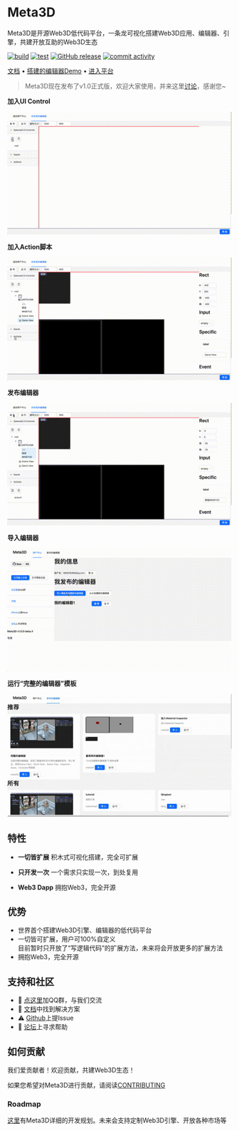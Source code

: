 # Meta3D

Meta3D是开源Web3D低代码平台，一条龙可视化搭建Web3D应用、编辑器、引擎，共建开放互助的Web3D生态

[![build](https://github.com/Meta3D-Technology/Meta3D/actions/workflows/ci.yml/badge.svg)](https://github.com/Wonder-Technology/Meta3D/actions) [![test](https://codecov.io/github/Wonder-Technology/Meta3D/coverage.svg?branch=master)](https://codecov.io/github/Wonder-Technology/Meta3D?branch=master) [![GitHub release](https://img.shields.io/github/release/Wonder-Technology/Meta3D.svg)](https://github.com/Wonder-Technology/Meta3D/releases) [![commit activity](https://img.shields.io/github/commit-activity/m/Wonder-Technology/Meta3D?color=00FF0)](https://github.com/Meta3D-Technology/Meta3D/graphs/commit-activity)


[文档](https://meta3d-website.4everland.app/docs/%E7%AE%80%E4%BB%8B) • [搭建的编辑器Demo](https://meta3d-production-5eol5gce9a6b9c-1302358347.tcloudbaseapp.com/EnterApp?account=meta3d&appName=%E5%AE%8C%E6%95%B4%E7%9A%84%E7%BC%96%E8%BE%91%E5%99%A8) • [进入平台](https://meta3d-local-9gacdhjl439cff76-1302358347.tcloudbaseapp.com/)

<!-- ![image](https://img2023.cnblogs.com/blog/419321/202312/419321-20231228184839012-1192918596.png) -->


> Meta3D现在发布了v1.0正式版，欢迎大家使用，并来这里[讨论](https://github.com/Meta3D-Technology/Meta3D/discussions/43)，感谢您~

**加入UI Control**

![Alt Text](./platform/frontend/static/image/gif/add_ui_control.gif)

**加入Action脚本**

![Alt Text](./platform/frontend/static/image/gif/add_action.gif)


**发布编辑器**

![Alt Text](./platform/frontend/static/image/gif/publish.gif)

**导入编辑器**

![Alt Text](./platform/frontend/static/image/gif/import.gif)

**运行“完整的编辑器”模板**

![Alt Text](./platform/frontend/static/image/gif/run_complete_editor.gif)

<!-- Meta3D现在处于公开内测中，已经完成了基本的案例，您可以开始使用，欢迎您来一起共建开源社区！

后面Meta3D会发布更多和引擎和编辑器相关的扩展，从而使用户可以直接组装已有的扩展来搭建出完整的引擎和编辑器！谢谢支持！ -->



<!-- 已经完成了基本的案例，您可以开始使用，欢迎您来一起共建开源社区！

后面Meta3D会发布更多和引擎和编辑器相关的扩展，从而使用户可以直接组装已有的扩展来搭建出完整的引擎和编辑器！谢谢支持！ -->



## 特性

- **一切皆扩展**
积木式可视化搭建，完全可扩展
- **只开发一次**
一个需求只实现一次，到处复用

- **Web3 Dapp**
拥抱Web3，完全开源

## 优势

- 世界首个搭建Web3D引擎、编辑器的低代码平台
- 一切皆可扩展，用户可100%自定义    
目前暂时只开放了“写逻辑代码”的扩展方法，未来将会开放更多的扩展方法
- 拥抱Web3，完全开源



## 支持和社区

- 💬 [点这里](http://qm.qq.com/cgi-bin/qm/qr?_wv=1027&k=r1Z4Z5uToIO1dISsXvdJvQOtFr3IoPJx&authKey=Ft1KpywYZrlO4yUGQj5jCliI4DaVf4hkM5jiiZtm195Ei4bSNiwo1SHEogLcrc%2Fp&noverify=0&group_code=568338939)加QQ群，与我们交流
- 📄 [文档](https://meta3d-website.4everland.app/docs/%E7%AE%80%E4%BB%8B)中找到解决方案
- ⚠️ [Github](https://github.com/Meta3D-Technology/Meta3D/issues/new/choose)上提Issue
- 👾 [论坛](https://github.com/Meta3D-Technology/Meta3D/discussions)上寻求帮助
<!-- - 💡 [案例]()作为学习资料 -->

 
## 如何贡献

我们爱贡献者！欢迎贡献，共建Web3D生态！

如果您希望对Meta3D进行贡献，请阅读[CONTRIBUTING](CONTRIBUTING.md)

### Roadmap
[这里](https://github.com/orgs/Meta3D-Technology/projects/1/views/1)有Meta3D详细的开发规划。未来会支持定制Web3D引擎、开放各种市场等

<!-- ### 贡献者 -->

<!-- TODO
refer to [README.MD 中生成贡献者名单](https://www.jianshu.com/p/495bb77eb672) -->




